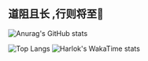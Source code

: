 ## 道阻且长 ,行则将至👋
![Anurag's GitHub stats](https://github-readme-stats.vercel.app/api/?username=anglersking\&locale=es)

![Top Langs](https://github-readme-stats.vercel.app/api/top-langs/?username=anglersking)
![Harlok's WakaTime stats](https://github-readme-stats.vercel.app/api/wakatime?username=anglersking\&layout=compact)
<!--
![Top Langs](https://github-readme-stats.vercel.app/api/top-langs/?username=anglersking)

**anglersking/anglersking** is a ✨ _special_ ✨ repository because its `README.md` (this file) appears on your GitHub profile.

Here are some ideas to get you started:

- 🔭 I’m currently working on ...
- 🌱 I’m currently learning ...
- 👯 I’m looking to collaborate on ...
- 🤔 I’m looking for help with ...
- 💬 Ask me about ...
- 📫 How to reach me: ...
- 😄 Pronouns: ...
- ⚡ Fun fact: ...
-->
